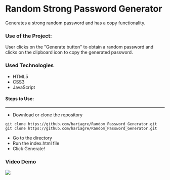 <h1>Random Strong Password Generator</h1>

<p>Generates a strong random password and has a copy functionality.</p>

### Use of the Project:

<p>User clicks on the "Generate button" to obtain a random password and clicks on the clipboard icon to copy the generated password.</p>

<h3>Used Technologies</h3>
<ul>
  <li>HTML5</li>
  <li>CSS3</li>
  <li>JavaScript</li>
</ul>

#### Steps to Use:

---

- Download or clone the repository

```
git clone https://github.com/hariagre/Random_Password_Generator.git
git clone https://github.com/hariagre/Random_Password_Generator.git
```

- Go to the directory
- Run the index.html file
- Click Generate!

<h3> Video Demo </h3>

<img src="https://github.com/ayushseth07/Web-dev-mini-projects/blob/patch/Random%20Password%20Generator/snap.PNG">
<br>

